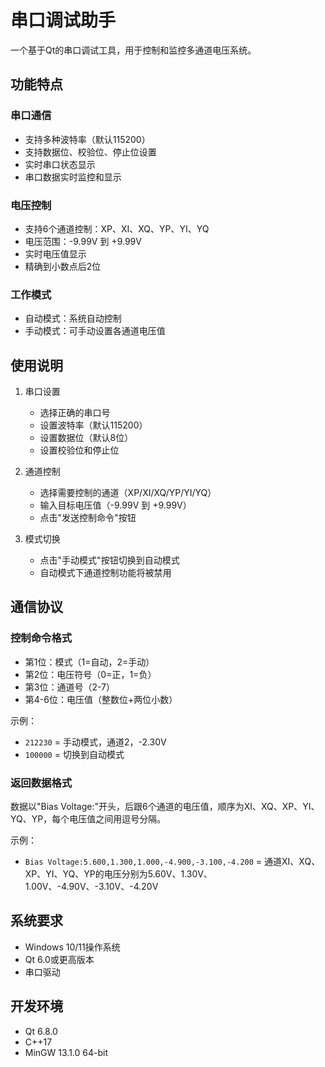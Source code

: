 # 串口调试助手

一个基于Qt的串口调试工具，用于控制和监控多通道电压系统。

## 功能特点

### 串口通信
- 支持多种波特率（默认115200）
- 支持数据位、校验位、停止位设置
- 实时串口状态显示
- 串口数据实时监控和显示

### 电压控制
- 支持6个通道控制：XP、XI、XQ、YP、YI、YQ
- 电压范围：-9.99V 到 +9.99V
- 实时电压值显示
- 精确到小数点后2位

### 工作模式
- 自动模式：系统自动控制
- 手动模式：可手动设置各通道电压值

## 使用说明

1. 串口设置
   - 选择正确的串口号
   - 设置波特率（默认115200）
   - 设置数据位（默认8位）
   - 设置校验位和停止位

2. 通道控制
   - 选择需要控制的通道（XP/XI/XQ/YP/YI/YQ）
   - 输入目标电压值（-9.99V 到 +9.99V）
   - 点击"发送控制命令"按钮

3. 模式切换
   - 点击"手动模式"按钮切换到自动模式
   - 自动模式下通道控制功能将被禁用

## 通信协议

### 控制命令格式
- 第1位：模式（1=自动，2=手动）
- 第2位：电压符号（0=正，1=负）
- 第3位：通道号（2-7）
- 第4-6位：电压值（整数位+两位小数）

示例：
- `212230` = 手动模式，通道2，-2.30V
- `100000` = 切换到自动模式

### 返回数据格式
数据以"Bias Voltage:"开头，后跟6个通道的电压值，顺序为XI、XQ、XP、YI、YQ、YP，每个电压值之间用逗号分隔。

示例：
- `Bias Voltage:5.600,1.300,1.000,-4.900,-3.100,-4.200` = 通道XI、XQ、XP、YI、YQ、YP的电压分别为5.60V、1.30V、1.00V、-4.90V、-3.10V、-4.20V

## 系统要求
- Windows 10/11操作系统
- Qt 6.0或更高版本
- 串口驱动

## 开发环境
- Qt 6.8.0
- C++17
- MinGW 13.1.0 64-bit
